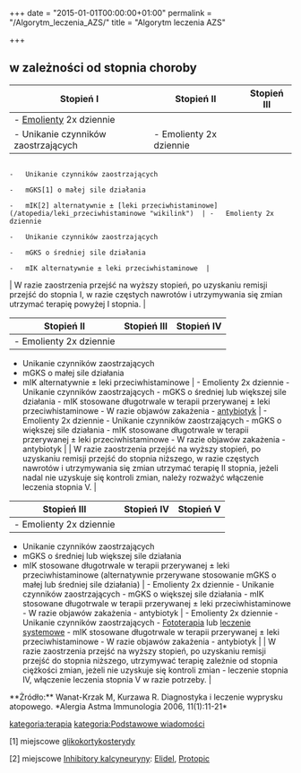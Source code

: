 +++
date = "2015-01-01T00:00:00+01:00"
permalink = "/Algorytm_leczenia_AZS/"
title = "Algorytm leczenia AZS"

+++

w zależności od stopnia choroby
-------------------------------

| Stopień I                                                                                                                                                                        | Stopień II                                                                                | Stopień III                                     |
|----------------------------------------------------------------------------------------------------------------------------------------------------------------------------------|-------------------------------------------------------------------------------------------|-------------------------------------------------|
| -   [Emolienty](/atopedia/Emolienty "wikilink") 2x dziennie
 -   Unikanie czynników zaostrzających                                                                                                                                             | -   Emolienty 2x dziennie
                                                                                                                                                                                    -   Unikanie czynników zaostrzających
                                                                                                                                                                                    -   mGKS[1] o małej sile działania
                                                                                                                                                                                    -   mIK[2] alternatywnie ± [leki przeciwhistaminowe](/atopedia/leki_przeciwhistaminowe "wikilink")  | -   Emolienty 2x dziennie
                                                                                                                                                                                                                                                                                -   Unikanie czynników zaostrzających
                                                                                                                                                                                                                                                                                -   mGKS o średniej sile działania
                                                                                                                                                                                                                                                                                -   mIK alternatywnie ± leki przeciwhistaminowe  |
| W razie zaostrzenia przejść na wyższy stopień, po uzyskaniu remisji przejść do stopnia I, w razie częstych nawrotów i utrzymywania się zmian utrzymać terapię powyżej I stopnia. |

| Stopień II                                                                                                                                                                                                                                                                   | Stopień III                                                                   | Stopień IV                                                                    |
|------------------------------------------------------------------------------------------------------------------------------------------------------------------------------------------------------------------------------------------------------------------------------|-------------------------------------------------------------------------------|-------------------------------------------------------------------------------|
| -   Emolienty 2x dziennie
 -   Unikanie czynników zaostrzających
 -   mGKS o małej sile działania
 -   mIK alternatywnie ± leki przeciwhistaminowe                                                                                                                                                                                                                               | -   Emolienty 2x dziennie
                                                                                                                                                                                                                                                                                -   Unikanie czynników zaostrzających
                                                                                                                                                                                                                                                                                -   mGKS o średniej lub większej sile działania
                                                                                                                                                                                                                                                                                -   mIK stosowane długotrwale w terapii przerywanej ± leki przeciwhistaminowe
                                                                                                                                                                                                                                                                                -   W razie objawów zakażenia - [antybiotyk](/atopedia/antybiotyk "wikilink")           | -   Emolienty 2x dziennie
                                                                                                                                                                                                                                                                                                                                                                -   Unikanie czynników zaostrzających
                                                                                                                                                                                                                                                                                                                                                                -   mGKS o większej sile działania
                                                                                                                                                                                                                                                                                                                                                                -   mIK stosowane długotrwale w terapii przerywanej ± leki przeciwhistaminowe
                                                                                                                                                                                                                                                                                                                                                                -   W razie objawów zakażenia - antybiotyk                                     |
| W razie zaostrzenia przejść na wyższy stopień, po uzyskaniu remisji przejść do stopnia niższego, w razie częstych nawrotów i utrzymywania się zmian utrzymać terapię II stopnia, jeżeli nadal nie uzyskuje się kontroli zmian, należy rozważyć włączenie leczenia stopnia V. |

| Stopień III                                                                                                                                                                                                                                                           | Stopień IV                                                                    | Stopień V                                                                                                        |
|-----------------------------------------------------------------------------------------------------------------------------------------------------------------------------------------------------------------------------------------------------------------------|-------------------------------------------------------------------------------|------------------------------------------------------------------------------------------------------------------|
| -   Emolienty 2x dziennie
 -   Unikanie czynników zaostrzających
 -   mGKS o średniej lub większej sile działania
 -   mIK stosowane długotrwale w terapii przerywanej ± leki przeciwhistaminowe (alternatywnie przerywane stosowanie mGKS o małej lub średniej sile działania)                                                                                                           | -   Emolienty 2x dziennie
                                                                                                                                                                                                                                                                         -   Unikanie czynników zaostrzających
                                                                                                                                                                                                                                                                         -   mGKS o większej sile działania
                                                                                                                                                                                                                                                                         -   mIK stosowane długotrwale w terapii przerywanej ± leki przeciwhistaminowe
                                                                                                                                                                                                                                                                         -   W razie objawów zakażenia - antybiotyk                                     | -   Emolienty 2x dziennie
                                                                                                                                                                                                                                                                                                                                                         -   Unikanie czynników zaostrzających
                                                                                                                                                                                                                                                                                                                                                         -   [Fototerapia](/atopedia/Fototerapia "wikilink") lub [leczenie systemowe](/Leki_immunosupresyjne#Systemowe "wikilink")
                                                                                                                                                                                                                                                                                                                                                         -   mIK stosowane długotrwale w terapii przerywanej ± leki przeciwhistaminowe
                                                                                                                                                                                                                                                                                                                                                         -   W razie objawów zakażenia - antybiotyk                                                                        |
| W razie zaostrzenia przejść na wyższy stopień, po uzyskaniu remisji przejść do stopnia niższego, utrzymywać terapię zależnie od stopnia ciężkości zmian, jeżeli nie uzyskuje się kontroli zmian - leczenie stopnia IV, włączenie leczenia stopnia V w razie potrzeby. |

<references />
**Żródło:** Wanat-Krzak M, Kurzawa R. Diagnostyka i leczenie wyprysku atopowego. *Alergia Astma Immunologia 2006, 11(1):11-21*

[kategoria:terapia](/atopedia/kategoria:terapia "wikilink") [kategoria:Podstawowe wiadomości](/atopedia/kategoria:Podstawowe_wiadomości "wikilink")

[1] miejscowe [glikokortykosterydy](/atopedia/glikokortykosterydy "wikilink")

[2] miejscowe [Inhibitory kalcyneuryny](/atopedia/Inhibitory_kalcyneuryny "wikilink"): [Elidel](/atopedia/Elidel "wikilink"), [Protopic](/atopedia/Protopic "wikilink")